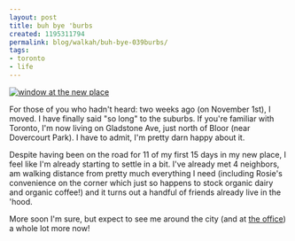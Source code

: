 ```yaml
---
layout: post
title: buh bye 'burbs
created: 1195311794
permalink: blog/walkah/buh-bye-039burbs/
tags:
- toronto
- life
---
```

<a title="home" href="http://www.flickr.com/photos/44124266211@N01/2039543132/"><img src="http://static.flickr.com/2002/2039543132_77bd0eb5af_m.jpg" alt="window at the new place" class="left" /></a>
<p>For those of you who hadn't heard: two weeks ago (on November 1st), I moved. I have finally said "so long" to the suburbs. If you're familiar with Toronto, I'm now living on Gladstone Ave, just north of Bloor (near Dovercourt Park). I have to admit, I'm pretty darn happy about it.</p>
<p>Despite having been on the road for 11 of my first 15 days in my new place, I feel like I'm already starting to settle in a bit. I've already met 4 neighbors, am walking distance from pretty much everything I need (including Rosie's convenience on the corner which just so happens to stock organic dairy and organic coffee!) and it turns out a handful of friends already live in the 'hood.</p>
<p>More soon I'm sure, but expect to see me around the city (and at <a href="http://socialinnovation.ca/">the office</a>) a whole lot more now!</p>
